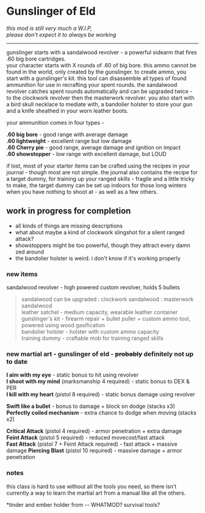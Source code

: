 # Gunslinger of Eld

*this mod is still very much a W.I.P,  
please don't expect it to always be working*

---

gunslinger starts with a sandalwood revolver - a powerful sidearm that fires .60 big bore cartridges.  
your character starts with X rounds of .60 of big bore. this ammo cannot be found in the world, only created by the gunslinger.
                                                                                      to create ammo, you start with a gunslinger's kit. this tool can disassemble all types of found ammunition for use in recrafting your spent rounds. the sandalwood revolver catches spent rounds automatically and can be upgraded twice - to the clockwork revolver then the masterwork revolver. you also start with a bird skull necklace to mediate with, a bandolier holster to store your gun and a knife sheathed in your worn leather boots.  

your ammunition comes in four types -  

**.60 big bore** - good range with average damage  
**.60 lightweight** - excellent range but low damage  
**.60 Cherry pie** - good range, average damage and ignition on impact  
**.60 showstopper** - low range with excellent damage, but LOUD  

if lost, most of your starter items can be crafted using the recipes in your journal - though most are not simple. the journal also contains the recipe for a target dummy, for training up your ranged skills - fragile and a little tricky to make, the target dummy can be set up indoors for those long winters when you have nothing to shoot at - as well as a few others.  

## work in progress for completion
                                                                                      
+ all kinds of things are missing descriptions  
+ what about maybe a kind of clockwork slingshot for a silent ranged attack?  
+ showstoppers might be too powerful, though they attract every damn zed around  
+ the bandolier holster is weird. i don't know if it's working properly  
                                                                                      
### new items

sandalwood revolver - high powered custom revolver, holds 5 bullets  
> sandalwood can be upgraded : clockwork sandalwood : masterwork sandalwood  
leather satchel - medium capacity, wearable leather container  
gunslinger's kit - firearm repair + bullet puller + custom ammo tool, powered using wood gasification  
bandolier holster - holster with custom ammo capacity  
training dummy - craftable mob for training ranged skills  

### new martial art - gunslinger of eld - ~~probably~~ definitely not up to date

**I aim with my eye** - static bonus to hit using revolver  
**I shoot with my mind** (marksmanship 4 required) - static bonus to DEX & PER  
**I kill with my heart** (pistol 8 required) - static bonus damage using revolver  

**Swift like a bullet** - bonus to damage + block on dodge (stacks x3)  
**Perfectly coiled mechanism** - extra chance to dodge when moving (stacks x2)  

**Critical Attack** (pistol 4 required) - armor penetration + extra damage  
**Feint Attack** (pistol 5 required) - reduced movecost/fast attack  
**Fast Attack** (pistol 7 + Feint Attack required) - fast attack + massive damage
**Piercing Blast** (pistol 10 required) - massive damage + armor penetration

### notes

this class is hard to use without all the tools you need, so there isn't currently a way to learn the martial art from a manual like all the others.

*tinder and ember holder from -- WHATMOD? survival tools?
